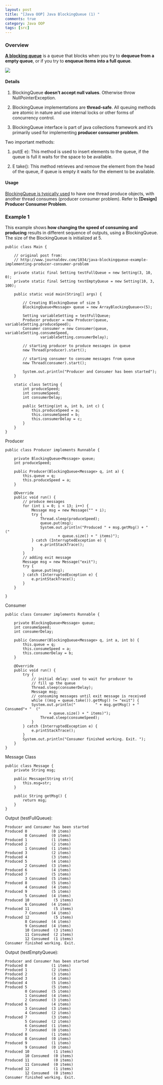 ```yaml
---
layout: post
title: "[Java OOP] Java BlockingQueue (1) "
comments: true
category: Java OOP
tags: [src]
---
```


### Overview

**[A blocking queue](http://tutorials.jenkov.com/java-concurrency/blocking-queues.html)** is a queue that blocks when you try to **dequeue from a empty queue**, or if you try to **enqueue items into a full queue**.

![](/images/blocking-queue.png)

#### Details

1. BlockingQueue **doesn’t accept null values**. Otherwise throw NullPointerException.

1. BlockingQueue implementations are **thread-safe**. All queuing methods are atomic in nature and use internal locks or other forms of concurrency control.

1. BlockingQueue interface is part of java collections framework and it’s primarily used for implementing **producer consumer problem**.

Two important methods:

1. put(E e): This method is used to insert elements to the queue, if the queue is full it waits for the space to be available.

1. E take(): This method retrieves and remove the element from the head of the queue, if queue is empty it waits for the element to be available.

#### Usage

[BlockingQueue is typically used](http://tutorials.jenkov.com/java-util-concurrent/blockingqueue.html) to have one thread produce objects, with another thread consumes (producer consumer problem). Refer to **[Design] Producer Consumer Problem**.

### Example 1

This example shows **how changing the speed of consuming and producing** results in different sequence of outputs, using a BlockingQueue. The size of the BlockingQueue is initialized at 5.

    public class Main {

        // original post from:
        // http://www.journaldev.com/1034/java-blockingqueue-example-implementing-producer-consumer-problem

        private static final Setting testFullQueue = new Setting(3, 10, 0);
        private static final Setting testEmptyQueue = new Setting(10, 3, 100);

        public static void main(String[] args) {

            // Creating BlockingQueue of size 5
            BlockingQueue<Message> queue = new ArrayBlockingQueue<>(5);

            Setting variableSetting = testFullQueue;
            Producer producer = new Producer(queue, variableSetting.produceSpeed);
            Consumer consumer = new Consumer(queue, variableSetting.consumeSpeed,
                    variableSetting.consumerDelay);

            // starting producer to produce messages in queue
            new Thread(producer).start();

            // starting consumer to consume messages from queue
            new Thread(consumer).start();

            System.out.println("Producer and Consumer has been started");
        }

        static class Setting {
            int produceSpeed;
            int consumeSpeed;
            int consumerDelay;

            public Setting(int a, int b, int c) {
                this.produceSpeed = a;
                this.consumeSpeed = b;
                this.consumerDelay = c;
            }
        }
    }

Producer

    public class Producer implements Runnable {

        private BlockingQueue<Message> queue;
        int produceSpeed;

        public Producer(BlockingQueue<Message> q, int a) {
            this.queue = q;
            this.produceSpeed = a;
        }

        @Override
        public void run() {
            // produce messages
            for (int i = 0; i < 13; i++) {
                Message msg = new Message("" + i);
                try {
                    Thread.sleep(produceSpeed);
                    queue.put(msg);
                    System.out.println("Produced " + msg.getMsg() + "           ("
                            + queue.size() + " items)");
                } catch (InterruptedException e) {
                    e.printStackTrace();
                }
            }
            // adding exit message
            Message msg = new Message("exit");
            try {
                queue.put(msg);
            } catch (InterruptedException e) {
                e.printStackTrace();
            }
        }

    }

Consumer

    public class Consumer implements Runnable {

        private BlockingQueue<Message> queue;
        int consumeSpeed;
        int consumerDelay;

        public Consumer(BlockingQueue<Message> q, int a, int b) {
            this.queue = q;
            this.consumeSpeed = a;
            this.consumerDelay = b;
        }

        @Override
        public void run() {
            try {
                // initial delay: used to wait for producer to
                // fill up the queue
                Thread.sleep(consumerDelay);
                Message msg;
                // consuming messages until exit message is received
                while ((msg = queue.take()).getMsg() != "exit") {
    			System.out.println("         " + msg.getMsg() + " Consumed"+ "  ("
    					+ queue.size() + " items)");
                    Thread.sleep(consumeSpeed);
                }
            } catch (InterruptedException e) {
                e.printStackTrace();
            }
            System.out.println("Consumer finished working. Exit. ");
        }
    }

Message Class

    public class Message {
        private String msg;

        public Message(String str){
            this.msg=str;
        }

        public String getMsg() {
            return msg;
        }
    }

Output (testFullQueue):

    Producer and Consumer has been started
    Produced 0           (0 items)
             0 Consumed  (0 items)
    Produced 1           (1 items)
    Produced 2           (2 items)
             1 Consumed  (1 items)
    Produced 3           (2 items)
    Produced 4           (3 items)
    Produced 5           (4 items)
             2 Consumed  (3 items)
    Produced 6           (4 items)
    Produced 7           (5 items)
             3 Consumed  (5 items)
    Produced 8           (5 items)
             4 Consumed  (4 items)
    Produced 9           (5 items)
             5 Consumed  (4 items)
    Produced 10           (5 items)
             6 Consumed  (4 items)
    Produced 11           (5 items)
             7 Consumed  (4 items)
    Produced 12           (5 items)
             8 Consumed  (4 items)
             9 Consumed  (4 items)
             10 Consumed  (3 items)
             11 Consumed  (2 items)
             12 Consumed  (1 items)
    Consumer finished working. Exit.

Output (testEmptyQueue):

    Producer and Consumer has been started
    Produced 0           (1 items)
    Produced 1           (2 items)
    Produced 2           (3 items)
    Produced 3           (4 items)
    Produced 4           (5 items)
    Produced 5           (5 items)
             0 Consumed  (5 items)
             1 Consumed  (4 items)
             2 Consumed  (3 items)
    Produced 6           (4 items)
             3 Consumed  (3 items)
             4 Consumed  (2 items)
    Produced 7           (3 items)
             5 Consumed  (2 items)
             6 Consumed  (1 items)
             7 Consumed  (0 items)
    Produced 8           (1 items)
             8 Consumed  (0 items)
    Produced 9           (1 items)
             9 Consumed  (0 items)
    Produced 10           (1 items)
             10 Consumed  (0 items)
    Produced 11           (0 items)
             11 Consumed  (0 items)
    Produced 12           (1 items)
             12 Consumed  (0 items)
    Consumer finished working. Exit.
